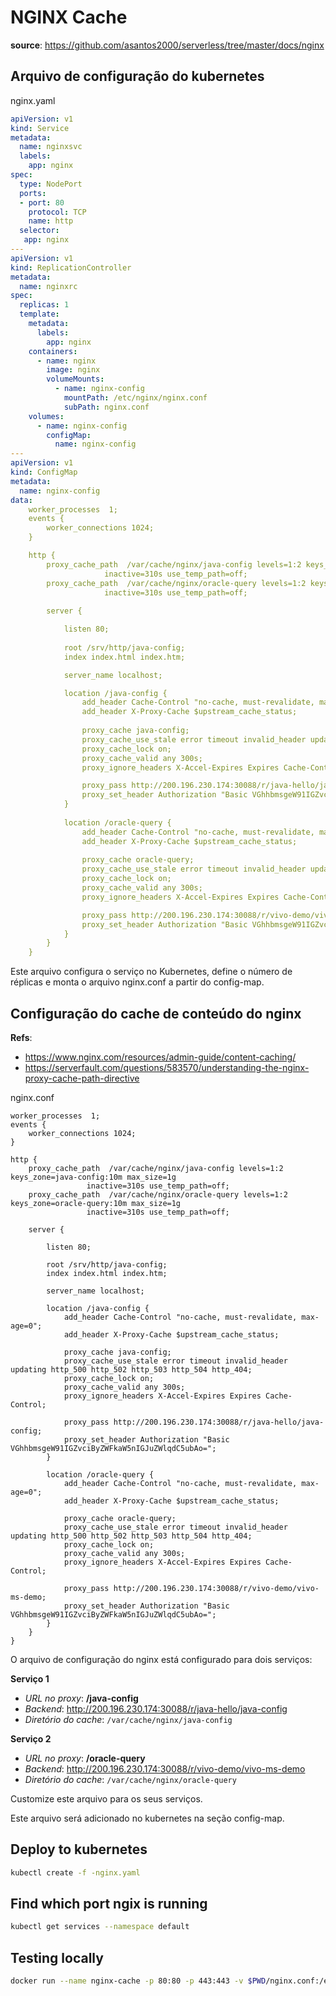 # NGINX Cache
**source**: <https://github.com/asantos2000/serverless/tree/master/docs/nginx>

## Arquivo de configuração do kubernetes

nginx.yaml

```yaml
apiVersion: v1
kind: Service
metadata:
  name: nginxsvc
  labels:
    app: nginx
spec:
  type: NodePort
  ports:
  - port: 80
    protocol: TCP
    name: http
  selector:
   app: nginx
---
apiVersion: v1
kind: ReplicationController
metadata:
  name: nginxrc
spec:
  replicas: 1
  template:
    metadata:
      labels:
        app: nginx
    containers:
      - name: nginx
        image: nginx
        volumeMounts:
          - name: nginx-config
            mountPath: /etc/nginx/nginx.conf
            subPath: nginx.conf
    volumes:
      - name: nginx-config
        configMap:
          name: nginx-config 
---
apiVersion: v1
kind: ConfigMap
metadata:
  name: nginx-config
data:
	worker_processes  1;
	events {
		worker_connections 1024;
	}

	http {
		proxy_cache_path  /var/cache/nginx/java-config levels=1:2 keys_zone=java-config:10m max_size=1g
					 inactive=310s use_temp_path=off;
		proxy_cache_path  /var/cache/nginx/oracle-query levels=1:2 keys_zone=oracle-query:10m max_size=1g
					 inactive=310s use_temp_path=off;
	
		server {

			listen 80;
		
			root /srv/http/java-config;
			index index.html index.htm;

			server_name localhost;

			location /java-config {
				add_header Cache-Control "no-cache, must-revalidate, max-age=0";
				add_header X-Proxy-Cache $upstream_cache_status;
			
				proxy_cache java-config;
				proxy_cache_use_stale error timeout invalid_header updating http_500 http_502 http_503 http_504 http_404;
				proxy_cache_lock on;
				proxy_cache_valid any 300s;
				proxy_ignore_headers X-Accel-Expires Expires Cache-Control;

				proxy_pass http://200.196.230.174:30088/r/java-hello/java-config;
				proxy_set_header Authorization "Basic VGhhbmsgeW91IGZvciByZWFkaW5nIGJuZWlqdC5ubAo=";
			}
		
			location /oracle-query {
				add_header Cache-Control "no-cache, must-revalidate, max-age=0";
				add_header X-Proxy-Cache $upstream_cache_status;
			
				proxy_cache oracle-query;
				proxy_cache_use_stale error timeout invalid_header updating http_500 http_502 http_503 http_504 http_404;
				proxy_cache_lock on;
				proxy_cache_valid any 300s;
				proxy_ignore_headers X-Accel-Expires Expires Cache-Control;

				proxy_pass http://200.196.230.174:30088/r/vivo-demo/vivo-ms-demo;
				proxy_set_header Authorization "Basic VGhhbmsgeW91IGZvciByZWFkaW5nIGJuZWlqdC5ubAo=";
			}
		}
	}
```

Este arquivo configura o serviço no Kubernetes, define o número de réplicas e monta o arquivo nginx.conf a partir do config-map.

## Configuração do cache de conteúdo do nginx
**Refs**: 

* <https://www.nginx.com/resources/admin-guide/content-caching/>
* <https://serverfault.com/questions/583570/understanding-the-nginx-proxy-cache-path-directive>

nginx.conf

```
worker_processes  1;
events {
	worker_connections 1024;
}

http {
	proxy_cache_path  /var/cache/nginx/java-config levels=1:2 keys_zone=java-config:10m max_size=1g
                 inactive=310s use_temp_path=off;
	proxy_cache_path  /var/cache/nginx/oracle-query levels=1:2 keys_zone=oracle-query:10m max_size=1g
                 inactive=310s use_temp_path=off;
	
	server {

		listen 80;
		
		root /srv/http/java-config;
		index index.html index.htm;

		server_name localhost;

		location /java-config {
			add_header Cache-Control "no-cache, must-revalidate, max-age=0";
			add_header X-Proxy-Cache $upstream_cache_status;
			
			proxy_cache java-config;
			proxy_cache_use_stale error timeout invalid_header updating http_500 http_502 http_503 http_504 http_404;
			proxy_cache_lock on;
			proxy_cache_valid any 300s;
			proxy_ignore_headers X-Accel-Expires Expires Cache-Control;

			proxy_pass http://200.196.230.174:30088/r/java-hello/java-config;
			proxy_set_header Authorization "Basic VGhhbmsgeW91IGZvciByZWFkaW5nIGJuZWlqdC5ubAo=";
		}
		
		location /oracle-query {
			add_header Cache-Control "no-cache, must-revalidate, max-age=0";
			add_header X-Proxy-Cache $upstream_cache_status;
			
			proxy_cache oracle-query;
			proxy_cache_use_stale error timeout invalid_header updating http_500 http_502 http_503 http_504 http_404;
			proxy_cache_lock on;
			proxy_cache_valid any 300s;
			proxy_ignore_headers X-Accel-Expires Expires Cache-Control;

			proxy_pass http://200.196.230.174:30088/r/vivo-demo/vivo-ms-demo;
			proxy_set_header Authorization "Basic VGhhbmsgeW91IGZvciByZWFkaW5nIGJuZWlqdC5ubAo=";
		}
	}
}
```

O arquivo de configuração do nginx está configurado para dois serviços:

**Serviço 1**

* *URL no proxy*: **/java-config**
* *Backend*: <http://200.196.230.174:30088/r/java-hello/java-config>
* *Diretório do cache*: ``` /var/cache/nginx/java-config ```

**Serviço 2**

* *URL no proxy*: **/oracle-query**
* *Backend*: <http://200.196.230.174:30088/r/vivo-demo/vivo-ms-demo>
* *Diretório do cache*: ``` /var/cache/nginx/oracle-query ```

Customize este arquivo para os seus serviços.

Este arquivo será adicionado no kubernetes na seção config-map.

## Deploy to kubernetes
```bash
kubectl create -f -nginx.yaml
```

## Find which port ngix is running
```bash
kubectl get services --namespace default
```

## Testing locally
```bash
docker run --name nginx-cache -p 80:80 -p 443:443 -v $PWD/nginx.conf:/etc/nginx/nginx.conf:ro nginx
```
